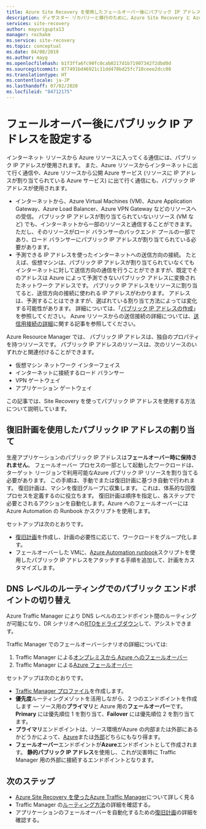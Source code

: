 ```yaml
---
title: Azure Site Recovery を使用したフェールオーバー後にパブリック IP アドレスを割り当てる
description: ディザスター リカバリーと移行のために、Azure Site Recovery と Azure Traffic Manager を使用してパブリック IP アドレスを設定する方法について説明します
services: site-recovery
author: mayurigupta13
manager: rochakm
ms.service: site-recovery
ms.topic: conceptual
ms.date: 04/08/2019
ms.author: mayg
ms.openlocfilehash: b1f3ffa6fc90fc0cab0217d1b71907342f2dbd0d
ms.sourcegitcommit: 877491bd46921c11dd478bd25fc718ceee2dcc08
ms.translationtype: HT
ms.contentlocale: ja-JP
ms.lasthandoff: 07/02/2020
ms.locfileid: "84712175"
---
```

# <a name="set-up-public-ip-addresses-after-failover"></a>フェールオーバー後にパブリック IP アドレスを設定する

インターネット リソースから Azure リソースに入ってくる通信には、パブリック IP アドレスが使用されます。 また、Azure リソースからインターネットに出て行く通信や、Azure リソースから公開 Azure サービス (リソースに IP アドレスが割り当てられている Azure サービス) に出て行く通信にも、パブリック IP アドレスが使用されます。
- インターネットから、Azure Virtual Machines (VM)、Azure Application Gateway、Azure Load Balancer、Azure VPN Gateway などのリソースへの受信。 パブリック IP アドレスが割り当てられていないリソース (VM など) でも、インターネットから一部のリソースと通信することができます。ただし、そのリソースがロード バランサーのバックエンド プールの一部であり、ロード バランサーにパブリック IP アドレスが割り当てられている必要があります。
- 予測できる IP アドレスを使ったインターネットへの送信方向の接続。 たとえば、仮想マシンは、パブリック IP アドレスが割り当てられていなくてもインターネットに対して送信方向の通信を行うことができますが、既定でそのアドレスは Azure によって予測できないパブリック アドレスに変換されたネットワーク アドレスです。 パブリック IP アドレスをリソースに割り当てると、送信方向の接続に使われる IP アドレスがわかります。 アドレスは、予測することはできますが、選ばれている割り当て方法によっては変化する可能性があります。 詳細については、「[パブリック IP アドレスの作成](../virtual-network/virtual-network-public-ip-address.md#create-a-public-ip-address)」を参照してください。 Azure リソースからの送信接続の詳細については、[送信用接続の詳細](../load-balancer/load-balancer-outbound-connections.md?toc=%2fazure%2fvirtual-network%2ftoc.json)に関する記事を参照してください。

Azure Resource Manager では、 パブリック IP アドレスは、独自のプロパティを持つリソースです。 パブリック IP アドレスのリソースは、次のリソースのいずれかと関連付けることができます。

* 仮想マシン ネットワーク インターフェイス
* インターネットに接続するロード バランサー
* VPN ゲートウェイ
* アプリケーション ゲートウェイ

この記事では、Site Recovery を使ってパブリック IP アドレスを使用する方法について説明しています。

## <a name="public-ip-address-assignment-using-recovery-plan"></a>復旧計画を使用したパブリック IP アドレスの割り当て

生産アプリケーションのパブリック IP アドレスは**フェールオーバー時に保持されません**。 フェールオーバー プロセスの一部として起動したワークロードは、ターゲット リージョンで利用可能なAzure パブリック IP リソースを割り当てる必要があります。 この手順は、手動でまたは復旧計画に基づき自動で行われます。 復旧計画は、マシンを復旧グループに収集します。 これは、体系的な回復プロセスを定義するのに役立ちます。 復旧計画は順序を指定し、各ステップで必要とされるアクションを自動化します。Azure へのフェールオーバーには Azure Automation の Runbook かスクリプトを使用します。

セットアップは次のとおりです。
- [復旧計画](../site-recovery/site-recovery-create-recovery-plans.md#create-a-recovery-plan)を作成し、計画の必要性に応じて、ワークロードをグループ化します。
- フェールオーバーした VMに、[Azure Automation runbook](../site-recovery/site-recovery-runbook-automation.md#customize-the-recovery-plan)スクリプトを使用したパブリック IP アドレスをアタッチする手順を追加して、計画をカスタマイズします。

 
## <a name="public-endpoint-switching-with-dns-level-routing"></a>DNS レベルのルーティングでのパブリック エンドポイントの切り替え

Azure Traffic Manager により DNS レベルのエンドポイント間のルーティングが可能になり、DR シナリオへの[RTOをドライブダウン](../site-recovery/concepts-traffic-manager-with-site-recovery.md#recovery-time-objective-rto-considerations)して、アシストできます。 

Traffic Manager でのフェールオーバーシナリオの詳細については:
1. Traffic Manager による[オンプレミスから Azure へのフェールオーバー](../site-recovery/concepts-traffic-manager-with-site-recovery.md#on-premises-to-azure-failover) 
2. Traffic Manager による[Azure フェールオーバー](../site-recovery/concepts-traffic-manager-with-site-recovery.md#azure-to-azure-failover) 

セットアップは次のとおりです。
- [Traffic Manager プロファイル](../traffic-manager/traffic-manager-create-profile.md)を作成します。
- **優先度**ルーティングメゾットを活用しながら、2 つのエンドポイントを作成します ― ソース用の**プライマリ**と Azure 用の**フェールオーバー**です。 **Primary** には優先順位 1 を割り当て、**Failover** には優先順位 2 を割り当てます。
- **プライマリ**エンドポイントは、ソース環境がAzure の内部または外部にあるかどうかによって、[Azure](../traffic-manager/traffic-manager-endpoint-types.md#azure-endpoints)または[外部](../traffic-manager/traffic-manager-endpoint-types.md#external-endpoints)どちらにもなり得ます。
- **フェールオーバー**エンドポイントが**Azure**エンドポイントとして作成されます。 **静的パブリック IP アドレス**を使用し、これが災害時に Traffic Manager 用の外部に接続するエンドポイントとなります。

## <a name="next-steps"></a>次のステップ
- [Azure Site Recovery を使ったAzure Traffic Manager](../site-recovery/concepts-traffic-manager-with-site-recovery.md)について詳しく見る
- Traffic Manager の[ルーティング方法](../traffic-manager/traffic-manager-routing-methods.md)の詳細を確認する。
- アプリケーションのフェールオーバーを自動化するための[復旧計画](site-recovery-create-recovery-plans.md)の詳細を確認する。
